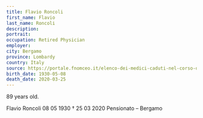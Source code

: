 ```yaml
---
title: Flavio Roncoli
first_name: Flavio
last_name: Roncoli
description: 
portrait: 
occupation: Retired Physician
employer: 
city: Bergamo	
province: Lombardy
country: Italy 
source: https://portale.fnomceo.it/elenco-dei-medici-caduti-nel-corso-dellepidemia-di-covid-19/, https://www.ansa.it/english/news/2020/03/26/coronavirus-another-2-docs-die-toll-up-to-39_4686de93-b5f9-4c49-803e-6868ec267757.html
birth_date: 1930-05-08
death_date: 2020-03-25
---
```


89 years old.

Flavio Roncoli 08 05 1930 † 25 03 2020
Pensionato – Bergamo